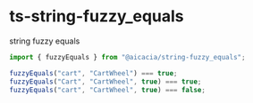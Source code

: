# ts-string-fuzzy_equals

string fuzzy equals

```ts
import { fuzzyEquals } from "@aicacia/string-fuzzy_equals";

fuzzyEquals("cart", "CartWheel") === true;
fuzzyEquals("Cart", "CartWheel", true) === true;
fuzzyEquals("cart", "CartWheel", true) === false;
```
